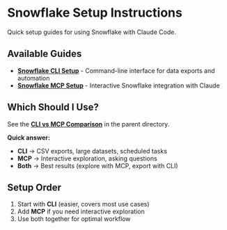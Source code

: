 # Snowflake Setup Instructions

Quick setup guides for using Snowflake with Claude Code.

## Available Guides

- **[Snowflake CLI Setup](./SNOWFLAKE_CLI_SETUP.md)** - Command-line interface for data exports and automation
- **[Snowflake MCP Setup](./SNOWFLAKE_MCP_SETUP.md)** - Interactive Snowflake integration with Claude

## Which Should I Use?

See the **[CLI vs MCP Comparison](../SNOWFLAKE_CLI_VS_MCP.md)** in the parent directory.

**Quick answer:**
- **CLI** → CSV exports, large datasets, scheduled tasks
- **MCP** → Interactive exploration, asking questions
- **Both** → Best results (explore with MCP, export with CLI)

## Setup Order

1. Start with **CLI** (easier, covers most use cases)
2. Add **MCP** if you need interactive exploration
3. Use both together for optimal workflow
